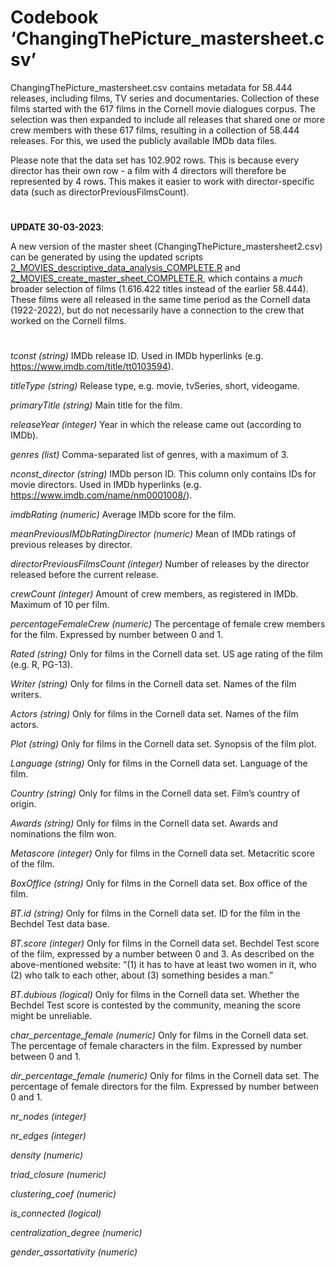 # Codebook ‘ChangingThePicture_mastersheet.csv’

ChangingThePicture_mastersheet.csv contains metadata for 58.444 releases, including films, TV series and documentaries. Collection of these films started with the 617 films in the Cornell movie dialogues corpus. The selection was then expanded to include all releases that shared one or more crew members with these 617 films, resulting in a collection of 58.444 releases. For this, we used the publicly available IMDb data files.

Please note that the data set has 102.902 rows. This is because every director has their own row - a film with 4 directors will therefore be represented by 4 rows. This makes it easier to work with director-specific data (such as directorPreviousFilmsCount).

#

**UPDATE 30-03-2023**:

A new version of the master sheet (ChangingThePicture_mastersheet2.csv) can be generated by using the updated scripts [2_MOVIES_descriptive_data_analysis_COMPLETE.R](https://github.com/DeJeroenBakker/ChangingThePicture/blob/main/scripts/2_MOVIES_descriptive_data_analysis_COMPLETE.R) and [2_MOVIES_create_master_sheet_COMPLETE.R](https://github.com/DeJeroenBakker/ChangingThePicture/blob/main/scripts/4_MOVIES_create_master_sheet.R), which contains a _much_ broader selection of films (1.616.422 titles instead of the earlier 58.444). These films were all released in the same time period as the Cornell data (1922-2022), but do not necessarily have a connection to the crew that worked on the Cornell films.

# 

*tconst (string)*
IMDb release ID. Used in IMDb hyperlinks (e.g. https://www.imdb.com/title/tt0103594).

*titleType (string)*
Release type, e.g. movie, tvSeries, short, videogame.

*primaryTitle (string)*
Main title for the film.

*releaseYear (integer)*
Year in which the release came out (according to IMDb).

*genres (list)*
Comma-separated list of genres, with a maximum of 3.

*nconst_director (string)*
IMDb person ID. This column only contains IDs for movie directors. Used in IMDb hyperlinks (e.g. https://www.imdb.com/name/nm0001008/).

*imdbRating (numeric)*
Average IMDb score for the film.

*meanPreviousIMDbRatingDirector (numeric)*
Mean of IMDb ratings of previous releases by director.

*directorPreviousFilmsCount (integer)*
Number of releases by the director released before the current release.

*crewCount (integer)*
Amount of crew members, as registered in IMDb. Maximum of 10 per film.

*percentageFemaleCrew (numeric)*
The percentage of female crew members for the film. Expressed by number between 0 and 1.

*Rated (string)*
Only for films in the Cornell data set. US age rating of the film (e.g. R, PG-13).

*Writer (string)*
Only for films in the Cornell data set. Names of the film writers.

*Actors (string)*
Only for films in the Cornell data set. Names of the film actors.

*Plot (string)*
Only for films in the Cornell data set. Synopsis of the film plot.

*Language (string)*
Only for films in the Cornell data set. Language of the film.

*Country (string)*
Only for films in the Cornell data set. Film’s country of origin.

*Awards (string)*
Only for films in the Cornell data set. Awards and nominations the film won.

*Metascore (integer)*
Only for films in the Cornell data set. Metacritic score of the film.

*BoxOffice (string)*
Only for films in the Cornell data set. Box office of the film.

*BT.id (string)*
Only for films in the Cornell data set. ID for the film in the Bechdel Test data base.

*BT.score (integer)*
Only for films in the Cornell data set.  Bechdel Test score of the film, expressed by a number between 0 and 3. As described on the above-mentioned website: “(1) it has to have at least two women in it, who (2) who talk to each other, about (3) something besides a man.”

*BT.dubious (logical)*
Only for films in the Cornell data set. Whether the Bechdel Test score is contested by the community, meaning the score might be unreliable.

*char_percentage_female (numeric)*
Only for films in the Cornell data set. The percentage of female characters in the film. Expressed by number between 0 and 1.

*dir_percentage_female (numeric)*
Only for films in the Cornell data set. The percentage of female directors for the film. Expressed by number between 0 and 1.

*nr_nodes (integer)*

*nr_edges (integer)*

*density (numeric)*

*triad_closure (numeric)*

*clustering_coef (numeric)*

*is_connected (logical)*

*centralization_degree (numeric)*

*gender_assortativity (numeric)*
